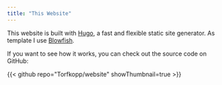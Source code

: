 ```yaml
---
title: "This Website"
---
```


This website is built with [Hugo](https://gohugo.io/), a fast and flexible static site generator.
As template I use [Blowfish](https://blowfish.page/).

If you want to see how it works, you can check out the source code on GitHub:

{{< github repo="Torfkopp/website" showThumbnail=true >}}